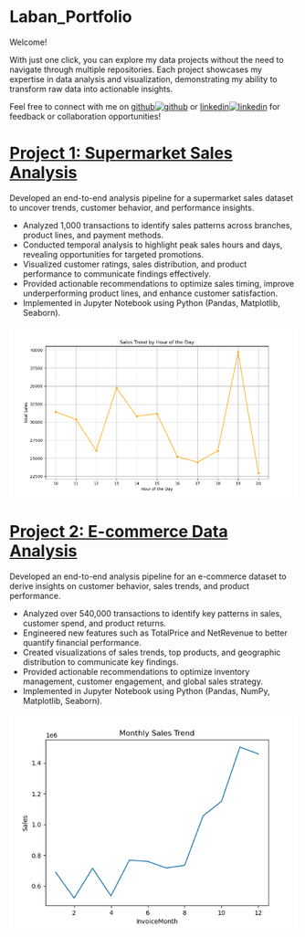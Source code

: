 # Laban_Portfolio

Welcome!

With just one click, you can explore my data projects without the need to navigate through multiple repositories. Each project showcases my expertise in data analysis and visualization, demonstrating my ability to transform raw data into actionable insights.

Feel free to connect with me on    [github<img src='https://cdn.jsdelivr.net/npm/simple-icons@3.0.1/icons/github.svg' alt='github' height='18'>](https://github.com/LabanMutua)      or       [linkedin<img src='https://cdn.jsdelivr.net/npm/simple-icons@3.0.1/icons/linkedin.svg' alt='linkedin' height='18'>](https://www.linkedin.com/in/laban-mutua/)    for feedback or collaboration opportunities!

# [Project 1: Supermarket Sales Analysis]()
Developed an end-to-end analysis pipeline for a supermarket sales dataset to uncover trends, customer behavior, and performance insights.

- Analyzed 1,000 transactions to identify sales patterns across branches, product lines, and payment methods.
- Conducted temporal analysis to highlight peak sales hours and days, revealing opportunities for targeted promotions.
- Visualized customer ratings, sales distribution, and product performance to communicate findings effectively.
- Provided actionable recommendations to optimize sales timing, improve underperforming product lines, and enhance customer satisfaction.
- Implemented in Jupyter Notebook using Python (Pandas, Matplotlib, Seaborn).

![](/assets/hourly_trend.png)

# [Project 2: E-commerce Data Analysis](https://github.com/LabanMutua/E-Commerce-Data-Analysis)
Developed an end-to-end analysis pipeline for an e-commerce dataset to derive insights on customer behavior, sales trends, and product performance.

- Analyzed over 540,000 transactions to identify key patterns in sales, customer spend, and product returns.
- Engineered new features such as TotalPrice and NetRevenue to better quantify financial performance.
- Created visualizations of sales trends, top products, and geographic distribution to communicate key findings.
- Provided actionable recommendations to optimize inventory management, customer engagement, and global sales strategy.
- Implemented in Jupyter Notebook using Python (Pandas, NumPy, Matplotlib, Seaborn).


![](/assets/sales_trend.png)
